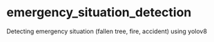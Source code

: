 # emergency_situation_detection
Detecting emergency situation (fallen tree, fire, accident) using yolov8 
